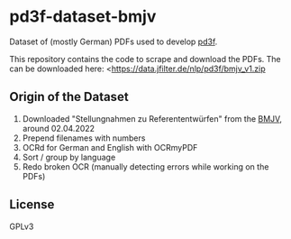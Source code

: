 # pd3f-dataset-bmjv 

Dataset of (mostly German) PDFs used to develop [pd3f](https://github.com/pd3f).

This repository contains the code to scrape and download the PDFs. The can be downloaded here: <https://data.jfilter.de/nlp/pd3f/bmjv_v1.zip

## Origin of the Dataset

1. Downloaded "Stellungnahmen zu Referententwürfen" from the [BMJV](https://www.bmjv.de/SiteGlobals/Forms/Suche/Gesetzgebungsverfahrensuche_Formular.html?resultsPerPage=25), around 02.04.2022
2. Prepend filenames with numbers
3. OCRd for German and English with OCRmyPDF
4. Sort / group by language
5. Redo broken OCR (manually detecting errors while working on the PDFs) 

## License

GPLv3
